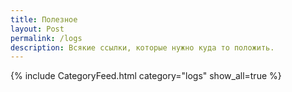```yaml
---
title: Полезное
layout: Post
permalink: /logs
description: Всякие ссылки, которые нужно куда то положить.
---
```


<div class="logs-filter">
  <div class="filter-badges" id="typeBadges"></div>
</div>

{% include CategoryFeed.html category="logs" show_all=true %}

<script src="{{ site.baseurl }}/assets/js/library-filter.js"></script> 